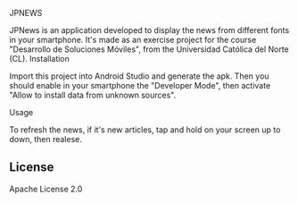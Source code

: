 JPNEWS

JPNews is an application developed to display the news from different fonts in your smartphone. It's made as an exercise project for the course "Desarrollo de Soluciones Móviles", from the Universidad Católica del Norte (CL).
Installation

Import this project into Android Studio and generate the apk. Then you should enable in your smartphone the "Developer Mode", then activate "Allow to install data from unknown sources".

Usage

To refresh the news, if it's new articles, tap and hold on your screen up to down, then realese.


## License
Apache License 2.0
